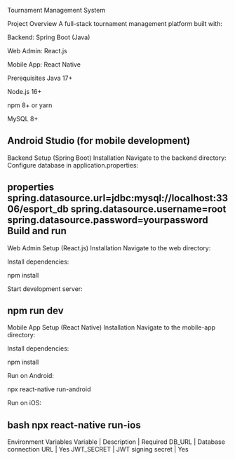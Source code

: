 Tournament Management System

Project Overview
A full-stack tournament management platform built with:

Backend: Spring Boot (Java)

Web Admin: React.js

Mobile App: React Native

Prerequisites
Java 17+

Node.js 16+

npm 8+ or yarn

MySQL 8+

Android Studio (for mobile development)
-------------------------------------------------------
Backend Setup (Spring Boot)
Installation
Navigate to the backend directory:
Configure database in application.properties:

properties
spring.datasource.url=jdbc:mysql://localhost:3306/esport_db
spring.datasource.username=root
spring.datasource.password=yourpassword
Build and run
-------------------------------------------------------
Web Admin Setup (React.js)
Installation
Navigate to the web  directory:

Install dependencies:

npm install

Start development server:

npm run dev
-------------------------------------------------------
Mobile App Setup (React Native)
Installation
Navigate to the mobile-app directory:

Install dependencies:

npm install

Run on Android:

npx react-native run-android

Run on iOS:

bash
npx react-native run-ios
-------------------------------------------------------

Environment Variables
Variable |	Description | Required
DB_URL | Database connection URL |	Yes
JWT_SECRET | JWT signing secret | Yes